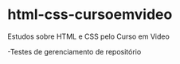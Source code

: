 # html-css-cursoemvideo
 Estudos sobre HTML e CSS pelo Curso em Video
 
 -Testes de gerenciamento de repositório
